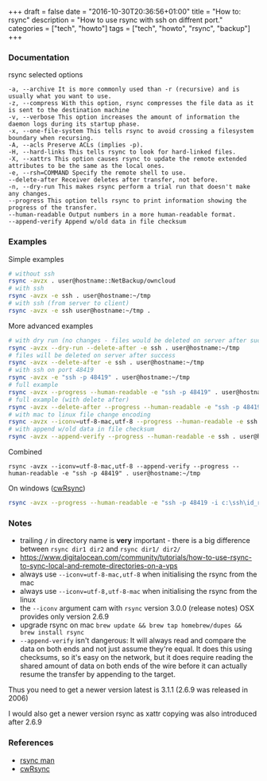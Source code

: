 +++
draft = false
date = "2016-10-30T20:36:56+01:00"
title = "How to: rsync"
description = "How to use rsync with ssh on diffrent port."
categories = ["tech", "howto"]
tags = ["tech", "howto", "rsync", "backup"]
+++

### Documentation

rsync selected options

```
-a, --archive It is more commonly used than -r (recursive) and is usually what you want to use.
-z, --compress With this option, rsync compresses the file data as it is sent to the destination machine
-v, --verbose This option increases the amount of information the daemon logs during its startup phase.
-x, --one-file-system This tells rsync to avoid crossing a filesystem boundary when recursing.
-A, --acls Preserve ACLs (implies -p).
-H, --hard-links This tells rsync to look for hard-linked files.
-X, --xattrs This option causes rsync to update the remote extended attributes to be the same as the local ones.
-e, --rsh=COMMAND Specify the remote shell to use.
--delete-after Receiver deletes after transfer, not before.
-n, --dry-run This makes rsync perform a trial run that doesn't make any changes.
--progress This option tells rsync to print information showing the progress of the transfer.
--human-readable Output numbers in a more human-readable format.
--append-verify Append w/old data in file checksum
```

### Examples

Simple examples

```bash
# without ssh
rsync -avzx . user@hostname::NetBackup/owncloud
# with ssh
rsync -avzx -e ssh . user@hostname:~/tmp
# with ssh (from server to client)
rsync -avzx -e ssh user@hostname:~/tmp .

```

More advanced examples

```bash
# with dry run (no changes - files would be deleted on server after success)
rsync -avzx --dry-run --delete-after -e ssh . user@hostname:~/tmp
# files will be deleted on server after success
rsync -avzx --delete-after -e ssh . user@hostname:~/tmp
# with ssh on port 48419
rsync -avzx -e "ssh -p 48419" . user@hostname:~/tmp
# full example
rsync -avzx --progress --human-readable -e "ssh -p 48419" . user@hostname:~/tmp
# full example (with delete after)
rsync -avzx --delete-after --progress --human-readable -e "ssh -p 48419" . user@hostname:~/tmp
# with mac to linux file change encoding
rsync -avzx --iconv=utf-8-mac,utf-8 --progress --human-readable -e ssh . user@hostname:~/tmp
# with append w/old data in file checksum
rsync -avzx --append-verify --progress --human-readable -e ssh . user@hostname:~/tmp
```

Combined

```
rsync -avzx --iconv=utf-8-mac,utf-8 --append-verify --progress --human-readable -e "ssh -p 48419" . user@hostname:~/tmp
```

On windows ([cwRsync](https://www.itefix.net/cwrsync))

```bash
rsync -avzx --progress --human-readable -e "ssh -p 48419 -i c:\ssh\id_rsa" "c/dir/dir/" user@hostname:~/tmp/
```

### Notes

* trailing `/` in directory name is **very** important - there is a big difference between `rsync dir1 dir2` and `rsync dir1/ dir2/`
* https://www.digitalocean.com/community/tutorials/how-to-use-rsync-to-sync-local-and-remote-directories-on-a-vps
* always use `--iconv=utf-8-mac,utf-8` when initialising the rsync from the mac
* always use `--iconv=utf-8,utf-8-mac` when initialising the rsync from the linux
* the `--iconv` argument cam with `rsync` version 3.0.0 (release notes) OSX provides only version 2.6.9
* upgrade rsync on mac `brew update && brew tap homebrew/dupes && brew install rsync`
* `--append-verify` isn't dangerous: It will always read and compare the data on both ends and not just assume they're equal. It does this using checksums, so it's easy on the network, but it does require reading the shared amount of data on both ends of the wire before it can actually resume the transfer by appending to the target.

Thus you need to get a newer version latest is 3.1.1 (2.6.9 was released in 2006)

I would also get a newer version rsync as xattr copying was also introduced after 2.6.9 

### References

* [rsync man](http://linux.die.net/man/1/rsync)
* [cwRsync](https://www.itefix.net/cwrsync)